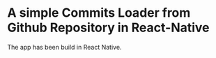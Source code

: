 # A simple Commits Loader from Github Repository in React-Native
The app has been build in React Native.
